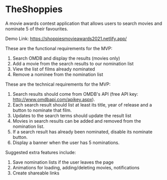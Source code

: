 # TheShoppies
A movie awards contest application that allows users to search movies and nominate 5 of their favourites. 

Demo Link: https://shoppiesmovieawards2021.netlify.app/

These are the functional requirements for the MVP:
  1. Search OMDB and display the results (movies only)
  2. Add a movie from the search results to our nomination list
  3. View the list of films already nominated
  4. Remove a nominee from the nomination list

These are the technical requirements for the MVP:
  1. Search results should come from OMDB's API (free API key: http://www.omdbapi.com/apikey.aspx).
  2. Each search result should list at least its title, year of release and a button to nominate that film.
  3. Updates to the search terms should update the result list
  4. Movies in search results can be added and removed from the nomination list.
  5. If a search result has already been nominated, disable its nominate button.
  6. Display a banner when the user has 5 nominations.

Suggested extra features include:
  1. Save nomination lists if the user leaves the page
  2. Animations for loading, adding/deleting movies, notifications
  3. Create shareable links